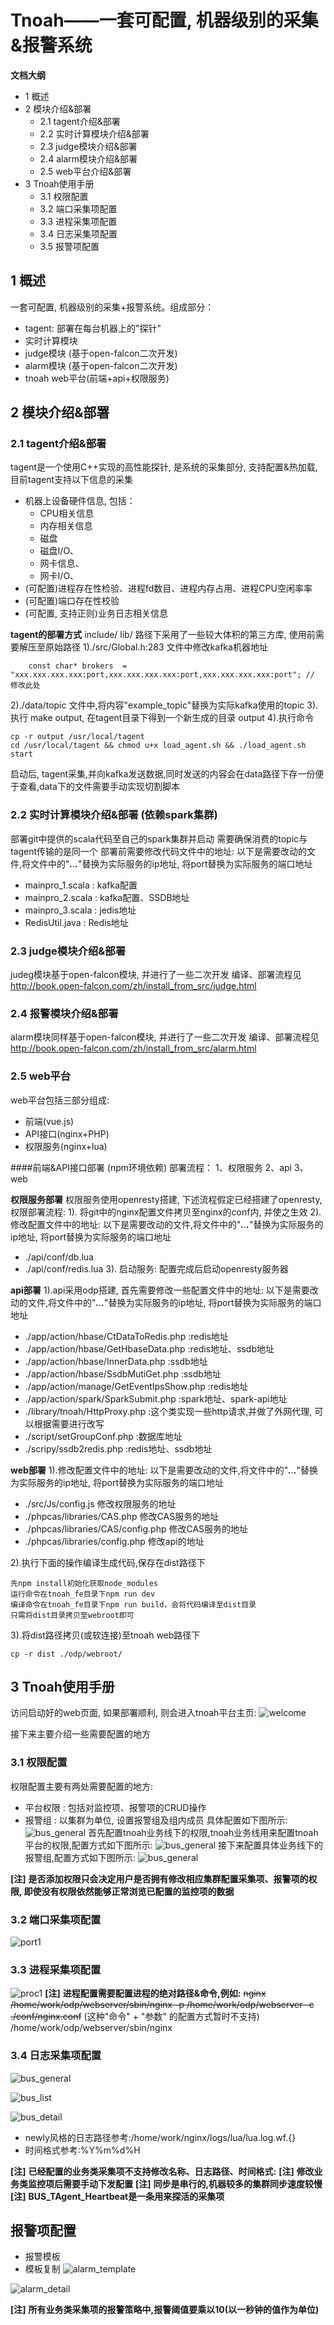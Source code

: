 # Tnoah——一套可配置, 机器级别的采集&报警系统

__文档大纲__ 
* 1 概述
* 2 模块介绍&部署
    * 2.1 tagent介绍&部署
    * 2.2 实时计算模块介绍&部署
    * 2.3 judge模块介绍&部署
    * 2.4 alarm模块介绍&部署
    * 2.5 web平台介绍&部署
* 3 Tnoah使用手册
    * 3.1 权限配置
    * 3.2 端口采集项配置
    * 3.3 进程采集项配置
    * 3.4 日志采集项配置
    * 3.5 报警项配置 

## 1 概述
一套可配置, 机器级别的采集+报警系统。组成部分：
* tagent: 部署在每台机器上的"探针"
* 实时计算模块
* judge模块 (基于open-falcon二次开发)
* alarm模块 (基于open-falcon二次开发)
* tnoah web平台(前端+api+权限服务)

## 2 模块介绍&部署
### 2.1 tagent介绍&部署
tagent是一个使用C++实现的高性能探针, 是系统的采集部分, 支持配置&热加载,
目前tagent支持以下信息的采集
* 机器上设备硬件信息, 包括：
    * CPU相关信息
    * 内存相关信息
    * 磁盘 
    * 磁盘I/O、
    * 网卡信息、
    * 网卡I/O、
* (可配置)进程存在性检验、进程fd数目、进程内存占用、进程CPU空闲率率
* (可配置)端口存在性校验
* (可配置, 支持正则)业务日志相关信息

__tagent的部署方式__
include/ lib/ 路径下采用了一些较大体积的第三方库, 使用前需要解压至原始路径
1)./src/Global.h:283 文件中修改kafka机器地址 

        const char* brokers  = "xxx.xxx.xxx.xxx:port,xxx.xxx.xxx.xxx:port,xxx.xxx.xxx.xxx:port"; // 修改此处
2)./data/topic 文件中,将内容"example_topic"替换为实际kafka使用的topic
3).执行 make output, 在tagent目录下得到一个新生成的目录 output
4).执行命令

    cp -r output /usr/local/tagent
    cd /usr/local/tagent && chmod u+x load_agent.sh && ./load_agent.sh start
启动后, tagent采集,并向kafka发送数据,同时发送的内容会在data路径下存一份便于查看,data下的文件需要手动实现切割脚本

### 2.2 实时计算模块介绍&部署 (依赖spark集群)
部署git中提供的scala代码至自己的spark集群并启动  需要确保消费的topic与tagent传输的是同一个
部署前需要修改代码文件中的地址: 以下是需要改动的文件,将文件中的"***.***.***.***"替换为实际服务的ip地址, 将port替换为实际服务的端口地址
* mainpro_1.scala : kafka配置
* mainpro_2.scala : kafka配置、SSDB地址
* mainpro_3.scala : jedis地址
* RedisUtil.java  : Redis地址

### 2.3 judge模块介绍&部署
judeg模块基于open-falcon模块, 并进行了一些二次开发
编译、部署流程见 http://book.open-falcon.com/zh/install_from_src/judge.html

### 2.4 报警模块介绍&部署
alarm模块同样基于open-falcon模块, 并进行了一些二次开发
编译、部署流程见 http://book.open-falcon.com/zh/install_from_src/alarm.html

### 2.5 web平台
web平台包括三部分组成:
* 前端(vue.js)
* API接口(nginx+PHP)
* 权限服务(nginx+lua)

####前端&API接口部署 (npm环境依赖)
部署流程：
1、权限服务
2、api
3、web

__权限服务部署__ 
权限服务使用openresty搭建, 下述流程假定已经搭建了openresty, 权限部署流程:
1). 将git中的nginx配置文件拷贝至nginx的conf内, 并使之生效
2). 修改配置文件中的地址: 以下是需要改动的文件,将文件中的"***.***.***.***"替换为实际服务的ip地址, 将port替换为实际服务的端口地址
* ./api/conf/db.lua
* ./api/conf/redis.lua
3). 启动服务: 配置完成后启动openresty服务器

__api部署__
1).api采用odp搭建, 首先需要修改一些配置文件中的地址: 以下是需要改动的文件,将文件中的"***.***.***.***"替换为实际服务的ip地址, 将port替换为实际服务的端口地址
* ./app/action/hbase/CtDataToRedis.php    :redis地址
* ./app/action/hbase/GetHbaseData.php     :redis地址、ssdb地址
* ./app/action/hbase/InnerData.php        :ssdb地址
* ./app/action/hbase/SsdbMutiGet.php      :ssdb地址
* ./app/action/manage/GetEventIpsShow.php :redis地址
* ./app/action/spark/SparkSubmit.php      :spark地址、spark-api地址
* ./library/tnoah/HttpProxy.php           :这个类实现一些http请求,并做了外网代理, 可以根据需要进行改写 
* ./script/setGroupConf.php               :数据库地址
* ./scripy/ssdb2redis.php                 :redis地址、ssdb地址


__web部署__
1).修改配置文件中的地址: 以下是需要改动的文件,将文件中的"***.***.***.***"替换为实际服务的ip地址, 将port替换为实际服务的端口地址
* ./src/Js/config.js 修改权限服务的地址
* ./phpcas/libraries/CAS.php 修改CAS服务的地址
* ./phpcas/libraries/CAS/config.php 修改CAS服务的地址
* ./phpcas/libraries/config.php 修改api的地址 

2).执行下面的操作编译生成代码,保存在dist路径下

    先npm install初始化获取node_modules
    运行命令在tnoah_fe目录下npm run dev
    编译命令在tnoah_fe目录下npm run build，会将代码编译至dist目录
    只需将dist目录拷贝至webroot即可

3).将dist路径拷贝(或软连接)至tnoah web路径下

    cp -r dist ./odp/webroot/


## 3 Tnoah使用手册
访问启动好的web页面, 如果部署顺利, 则会进入tnoah平台主页:
![welcome](doc/img/home_page.png )

接下来主要介绍一些需要配置的地方

### 3.1 权限配置
权限配置主要有两处需要配置的地方:
* 平台权限 :  包括对监控项、报警项的CRUD操作
* 报警组  : 以集群为单位, 设置报警组及组内成员
具体配置如下图所示:
![bus_general](doc/img/permission1.png )
首先配置tnoah业务线下的权限,tnoah业务线用来配置tnoah平台的权限,配置方式如下图所示:
![bus_general](doc/img/permission2.png )
接下来配置具体业务线下的报警组,配置方式如下图所示:
![bus_general](doc/img/permission3.png )

__[注]__ __是否添加权限只会决定用户是否拥有修改相应集群配置采集项、报警项的权限, 即使没有权限依然能够正常浏览已配置的监控项的数据__
  
### 3.2 端口采集项配置
  
![port1](doc/img/port1.png )
  
  
### 3.3 进程采集项配置
  
![proc1](doc/img/proc1.png )
__[注]__ __进程配置需要配置进程的绝对路径&命令,例如:__
~~nginx~~
~~/home/work/odp/webserver/sbin/nginx -p /home/work/odp/webserver -c ./conf/nginx.conf~~ (这种"命令" + "参数" 的配置方式暂时不支持)
/home/work/odp/webserver/sbin/nginx
  
  
### 3.4 日志采集项配置
  
![bus_general](doc/img/bus_general.png )
  
![bus_list](doc/img/bus_list.png )
  
![bus_detail](doc/img/bus_detail.png )
* newly风格的日志路径参考:/home/work/nginx/logs/lua/lua.log.wf.{}
* 时间格式参考:%Y%m%d%H
  
__[注]__ __已经配置的业务类采集项不支持修改名称、日志路径、时间格式:__
__[注]__ __修改业务类监控项后需要手动下发配置__
__[注]__ __同步是串行的,机器较多的集群同步速度较慢__
__[注]__ __BUS_TAgent_Heartbeat是一条用来探活的采集项__
  
## 报警项配置
  
* 报警模板
* 模板复制
![alarm_template](doc/img/alarm_template.png )
  
![alarm_detail](doc/img/alarm_detail.png )
  
__[注]__ __所有业务类采集项的报警策略中,报警阈值要乘以10(以一秒钟的值作为单位)__
